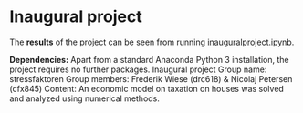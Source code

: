 # Inaugural project

The **results** of the project can be seen from running [inauguralproject.ipynb](inauguralproject.ipynb).

**Dependencies:** Apart from a standard Anaconda Python 3 installation, the project requires no further packages.
Inaugural project 
Group name: stressfaktoren
Group members: Frederik Wiese (drc618) & Nicolaj Petersen (cfx845)
Content: An economic model on taxation on houses was solved and analyzed using numerical methods.  
